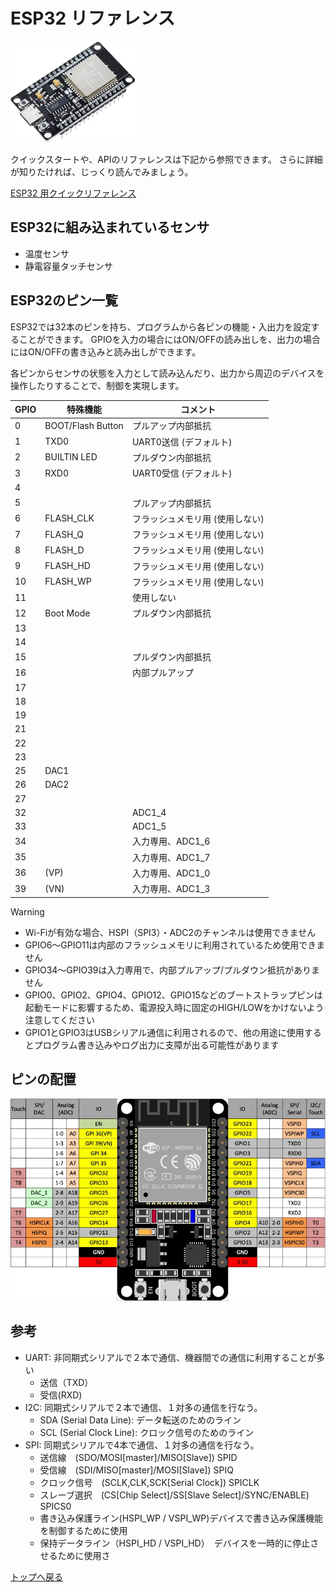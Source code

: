 
# ESP32 リファレンス

<img alt="esp32" src="esp32.jpg" width="200pix"/>

クイックスタートや、APIのリファレンスは下記から参照できます。
さらに詳細が知りたければ、じっくり読んでみましょう。

[ESP32 用クイックリファレンス](https://micropython-docs-ja.readthedocs.io/ja/latest/esp32/quickref.html)

## ESP32に組み込まれているセンサ

- 温度センサ
- 静電容量タッチセンサ

## ESP32のピン一覧

ESP32では32本のピンを持ち、プログラムから各ピンの機能・入出力を設定することができます。
GPIOを入力の場合にはON/OFFの読み出しを、出力の場合にはON/OFFの書き込みと読み出しができます。

各ピンからセンサの状態を入力として読み込んだり、出力から周辺のデバイスを操作したりすることで、制御を実現します。

| GPIO | 特殊機能 | コメント |
| --- | --- | --- |
| 0 | BOOT/Flash Button | プルアップ内部抵抗 |
| 1 | TXD0 | UART0送信 (デフォルト) |
| 2 | BUILTIN LED | プルダウン内部抵抗 |
| 3 | RXD0 | UART0受信 (デフォルト) |
| 4 |  |  |
| 5 |  | プルアップ内部抵抗 |
| 6 | FLASH_CLK | フラッシュメモリ用 (使用しない) |
| 7 | FLASH_Q | フラッシュメモリ用 (使用しない) |
| 8 | FLASH_D | フラッシュメモリ用 (使用しない) |
| 9 | FLASH_HD | フラッシュメモリ用 (使用しない) |
| 10 | FLASH_WP | フラッシュメモリ用 (使用しない) |
| 11 |  | 使用しない |
| 12 | Boot Mode | プルダウン内部抵抗 |
| 13 | | |
| 14 | | |
| 15 | | プルダウン内部抵抗 |
| 16 | | 内部プルアップ |
| 17 | |  |
| 18 | |  |
| 19 | |  |
| 21 | |  |
| 22 | |  |
| 23 | |  |
| 25 | DAC1 | |
| 26 | DAC2 | |
| 27 |  |  |
| 32 |  | ADC1_4 |
| 33 |  | ADC1_5 |
| 34 |  | 入力専用、ADC1_6 |
| 35 |  | 入力専用、ADC1_7 |
| 36 | (VP) | 入力専用、ADC1_0 |
| 39 | (VN) | 入力専用、ADC1_3 |

> [!WARNING]
> - Wi-Fiが有効な場合、HSPI（SPI3）・ADC2のチャンネルは使用できません
> - GPIO6〜GPIO11は内部のフラッシュメモリに利用されているため使用できません
> - GPIO34〜GPIO39は入力専用で、内部プルアップ/プルダウン抵抗がありません
> - GPIO0、GPIO2、GPIO4、GPIO12、GPIO15などのブートストラップピンは起動モードに影響するため、電源投入時に固定のHIGH/LOWをかけないよう注意してください
> - GPIO1とGPIO3はUSBシリアル通信に利用されるので、他の用途に使用するとプログラム書き込みやログ出力に支障が出る可能性があります

## ピンの配置

<img alt="esp32_30pin.jpg" src="esp32_30pin.jpg" width="600px">

## 参考

- UART: 非同期式シリアルで２本で通信、機器間での通信に利用することが多い
  - 送信（TXD）
  - 受信(RXD)
- I2C: 同期式シリアルで２本で通信、１対多の通信を行なう。
  - SDA (Serial Data Line): データ転送のためのライン
  - SCL (Serial Clock Line): クロック信号のためのライン
- SPI: 同期式シリアルで4本で通信、１対多の通信を行なう。
  - 送信線　(SDO/MOSI[master]/MISO[Slave]) SPID
  - 受信線　(SDI/MISO[master]/MOSI[Slave]) SPIQ
  - クロック信号　(SCLK,CLK,SCK[Serial Clock]) SPICLK
  - スレーブ選択　(CS[Chip Select]/SS[Slave Select]/SYNC/ENABLE) SPICS0
  - 書き込み保護ライン(HSPI_WP / VSPI_WP)デバイスで書き込み保護機能を制御するために使用
  - 保持データライン（HSPI_HD / VSPI_HD）　デバイスを一時的に停止させるために使用さ

[トップへ戻る](../README.md)

